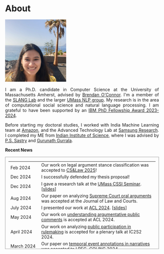 # About 

<img src="./images/me_crop.jpg" width="200"/>

<p align="justify"> I am a Ph.D. candidate in Computer Science at the University of Massachusetts Amherst, advised by <a href="http://brenocon.com/">Brendan O'Connor</a>. I'm a member of the <a href="https://slanglab.cs.umass.edu/">SLANG Lab</a> and the larger <a href="https://nlp.cs.umass.edu/">UMass NLP group</a>. My research is in the area of computational social science and natural language processing. I am grateful to have been supported by an <a href="https://research.ibm.com/university/awards/fellowships-awardees.html">IBM PhD Fellowship Award 2023-2024</a>.</p>

<p align="justify"> Before starting my doctoral studies, I worked with India Machine Learning team at <a href="https://www.amazon.science/">Amazon</a>, and the Advanced Technology Lab at <a href="https://research.samsung.com/sri-b">Samsung Research</a>. I completed my ME from <a href="https://www.iisc.ac.in/"> Indian Institute of Science</a>, where I was advised by <a href="https://ee.iisc.ac.in/sastry-p-s/">P.S. Sastry</a> and <a href="https://ee.iisc.ac.in/~gurunath/">Gurunath Gurrala</a>.</p>

<b> Recent News</b>
 
<div style="height:300px;overflow:auto; border:1px solid #999; padding-left: 0.7em; padding-right: 0.7em">
<table>
<col width="150px">
<col width="650px">
  <tr> 
    <td> Feb 2024 </td>
    <td> Our work on legal argument stance classification was accepted to <a href="https://computersciencelaw.org/2025">CS&Law 2025</a>!</td>
  </tr>
  <tr> 
    <td> Dec 2024 </td>
    <td> I successfully defended my thesis proposal!</td>
  </tr>
  <tr>
    <td> Dec 2024 </td>
    <td> I gave a research talk at the <a href="https://www.cssi.umass.edu/events/fri-12062024-1200/cssi-seminar-phd-student-spotlight-presentations">UMass CSSI Seminar</a>. [<a href="https://docs.google.com/presentation/d/1PUusL3TYfJzUYBss2oBPJbtRwNl9VSA4TH3rbLlaO_w/edit?usp=sharing">slides</a>]</td> 
  </tr>
  <tr>
    <td> Aug 2024 </td>
    <td> Our paper on analyzing <a href="https://osf.io/preprints/socarxiv/4dngy_v1">Supreme Court oral arguments</a> was accepted at the Journal of Law and Courts.
    </td> 
  </tr>
  <tr>
    <td> July 2024 </td>
    <td> I presented our work at <a href="https://2024.aclweb.org/">ACL 2024</a>. [<a href="https://docs.google.com/presentation/d/1IeqWBia4uzQ1U1s5sxB9D7aUefGCWmULzPvp4ZKGVlE/edit?usp=sharing">slides</a>] </td> 
  </tr>
  <tr>
    <td> May 2024 </td>
   <td> Our work on <a href="https://aclanthology.org/2024.acl-long.552/">understanding argumentative public comments</a> is accepted at ACL 2024.</td>
  </tr>
  <tr>
    <td> April 2024 </td>
    <td> Our work on analyzing <a href="https://ankitaiisc.github.io/images/argex_ic2s2_submission_nonannon_1.pdf">public participation in rulemaking</a> is accepted for a plenary talk at IC2S2 2024. </td> 
  </tr>
  <tr>
    <td> March 2024 </td>
    <td> Our paper on <a href="https://aclanthology.org/2024.lrec-main.1054.pdf">temporal event annotations in narratives</a> was accepted to LREC-COLING 2024. </td> 
  </tr>
 
  <tr>
    <td> Feb 2024 </td>
    <td> Honored to have received <a href="https://research.ibm.com/university/awards/fellowships-awardees.html"> 2023 IBM PhD Fellowship Award</a>. Here's a <a href="https://www.cics.umass.edu/news/cics-phd-candidates-ankita-gupta-and-lijun-zhang-receive-2023-ibm-phd-fellowship">profile</a> from Manning CICS, UMass Amherst.</td>
  </tr>
  <tr> 
    <td>Dec 2023</td>
    <td>I passed <a href="https://www.cics.umass.edu/grads/portfolio">portfolio</a> (the equivalent of a PhD candidacy exam).</td>
  </tr>
  <tr>
    <td>Dec 2023</td>
    <td> I presented our work on coreference annotations at <a href="https://sites.google.com/view/crac2023/">CRAC, EMNLP 2023.</a> [<a href="https://ankitaiisc.github.io/images/ezCoref_crac_2023.pdf">slides</a>]</td>
  </tr>
  <tr>
    <td>June 2023</td>
    <td>Started summer internship at <a href="https://research.ibm.com/teams/natural-language-processing"> IBM Watson </a> in Yorktown Heights, New York</td>
  </tr>
  <tr>
    <td>April 2023</td>
    <td> I am presenting a <a href="https://ankitaiisc.github.io/images/ezCoref_Poster.pdf">poster</a> at <a href="https://nenlp.github.io/spr2023/full_schedule.html">NENLP 2023</a>.</td>
  </tr>
  <tr>
    <td>March 2023</td>
    <td> <a href="https://osf.io/preprints/socarxiv/4dngy/">Our paper</a> was mentioned on <a href="https://pca.st/c81zlgty#t=2663">Strict Scrutiny</a>, a podcast about the United States Supreme Court and the legal culture that surrounds it.</td>
  </tr>
  <tr>
    <td>Jan 2023</td>
    <td>New paper on coreference annotation (<a href="https://arxiv.org/abs/2210.07188">ezCoref</a>) to appear at EACL 2023. Check out our codebase <a href="https://github.com/gnkitaa/ezCoref">here</a>.</td>
  </tr>
  <tr>
    <td>Nov 2022</td>
  	<td>New paper on <a href="https://arxiv.org/abs/2212.14486">analyzing political rhetoric via epistemic stances</a> to appear at NLP+CSS, EMNLP 2022.</td>
  </tr>
  
  <tr>
    <td>Fall 2022</td>
  	<td>I am co-organizing the <a href="https://umass-mlfl.github.io/">Machine Learning and Friends Lunch</a> at UMass Amherst with Wenlong Zhao and Dmitry Petrov. If you have speaker recommendations, fill them <a href="https://forms.gle/7t8rZzwYepxuShKM8">here</a>!</td>
  </tr>
  <tr>
    <td>May 2022</td>
    <td>Started summer internship at <a href="https://research.ibm.com/teams/natural-language-processing"> IBM Watson </a> in Yorktown Heights, New York</td>
  </tr>
  <tr>
    <td>Oct 2021</td>
    <td>Presented at <a href="https://tada2021.org/"> TADA 2021</a></td>
  </tr>
  <tr>
    <td>July 2021</td>
    <td>Awarded <a href="https://ghc.anitab.org/attend/scholarships/academics/"> Grace Hopper Celebration 2021 Student Scholarship</a></td>
  </tr>
  <tr>
    <td>June 2021</td>
    <td>Awarded <a href="https://www.cics.umass.edu/support"> Anuradha and Hanuma Kodavalla Graduate Scholarship in Computer Science</a></td>
  </tr>
  <tr>
    <td>May 2021</td>
    <td>Awarded <a href="https://www.cics.umass.edu/support"> W. Bruce Croft Graduate Scholarship in Computer Science</a></td>
  </tr>
  <tr>
    <td>Jan  2021</td>
    <td>Started my Ph.D. in Computer Science at <a href="https://www.umass.edu/">UMass Amherst</a></td>
  </tr>
</table>


